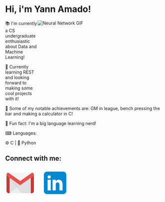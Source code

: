 #  Hi, i'm Yann Amado!
<img align="right" alt="Neural Network GIF" src="./imgs/.gif" width=400px height=250px/>

📚 I'm currently a CS undergraduate enthusiastic about Data and Machine Learning!

🦀 Currently learning REST and looking forward to making some cool projects with it!

🌴 Some of my notable achievements are: GM in league, bench pressing the bar and making a calculator in C!

🍕 Fun fact: I'm a big language learning nerd!

⌨ Languages:

⚙ C  |  🐍 Python   

## Connect with me:

[![My email](./imgs/gmail.svg)](yannamado.n@gmail.com)
&nbsp;&nbsp;
[![website](./imgs/linkedin.svg)](https://www.linkedin.com/in/yannamado)

